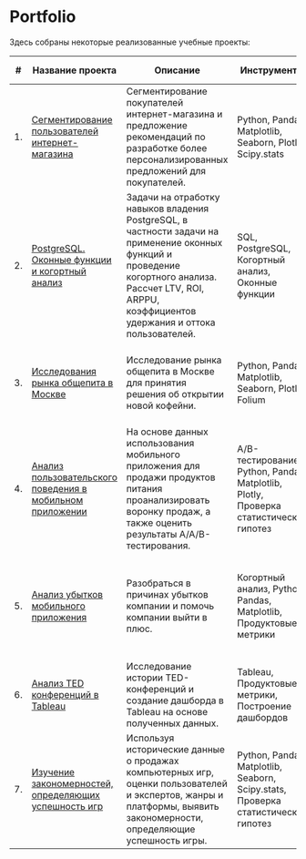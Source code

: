 ﻿# Portfolio

Здесь собраны некоторые реализованные учебные проекты:

| #    | Название проекта | Описание | Инструменты | Сфера деятельности |
| ---- | ------------------------------------------------------------ | ------------------------------------------------------------ | ------------------------------------------------------------ | --------------- |
| 1.   | [Сегментирование пользователей интернет-магазина](https://github.com/tsimaf/portfolio/tree/main/01_customer_segmentation) | Сегментирование покупателей интернет-магазина и предложение рекомендаций по разработке более персонализированных предложений для покупателей. | Python, Pandas, Matplotlib, Seaborn, Plotly, Scipy.stats | E-commerce, Бизнес, Продуктовый аналитик, Data Analyst |
| 2.   | [PostgreSQL. Оконные функции и когортный анализ](https://github.com/tsimaf/portfolio/tree/main/02_postgresql) | Задачи на отработку навыков владения PostgreSQL, в частности задачи на применение оконных функций и проведение когортного анализа. Рассчет LTV, ROI, ARPPU, коэффициентов удержания и оттока пользователей. | SQL, PostgreSQL, Когортный анализ, Оконные функции | E-commerce, Продуктовый аналитик, Data Analyst |
| 3.   | [Исследования рынка общепита в Москве](https://github.com/tsimaf/portfolio/tree/main/03_market_analysis) | Исследование рынка общепита в Москве для принятия решения об открытии новой кофейни. | Python, Pandas, Matplotlib, Seaborn, Plotly, Folium | Стартапы, Бизнес, Маркетинг-аналитик, Data Analyst, Аналитик универсал |
| 4.   | [Анализ пользовательского поведения в мобильном приложении](https://github.com/tsimaf/portfolio/tree/main/04_ab_test) | На основе данных использования мобильного приложения для продажи продуктов питания проанализировать воронку продаж, а также оценить результаты A/A/B-тестирования. | A/B-тестирование, Python, Pandas, Matplotlib, Plotly, Проверка статистических гипотез | Стартапы, Мобильные приложения, Продуктовый аналитик, Маркетинг-аналитик |
| 5.   | [Анализ убытков мобильного приложения](https://github.com/tsimaf/portfolio/tree/main/05_cohort_analysis) | Разобраться в причинах убытков компании и помочь компании выйти в плюс. | Когортный анализ, Python, Pandas, Matplotlib, Продуктовые метрики | Стартапы, Мобильные приложения, Интернет-сервисы, Продуктовый аналитик, Маркетинг-аналитик |
| 6.   | [Анализ TED конференций в Tableau](https://github.com/tsimaf/portfolio/tree/main/06_tableau) | Исследование истории TED-конференций и создание дашборда в Tableau на основе полученных данных. | Tableau, Продуктовые метрики, Построение дашбордов | Стартапы, BI-аналитик, Маркетинг-аналитик, Data Analyst |
| 7.   | [Изучение закономерностей, определяющих успешность игр](https://github.com/tsimaf/portfolio/tree/main/07_gamedev) | Используя исторические данные о продажах компьютерных игр, оценки пользователей и экспертов, жанры и платформы, выявить закономерности, определяющие успешность игры. | Python, Pandas, Matplotlib, Seaborn, Scipy.stats, Проверка статистических гипотез | Gamedev, Интернет-магазины, Продуктовый аналитик, Маркетинг-аналитик |